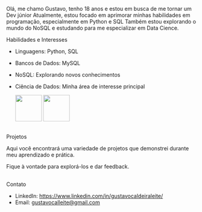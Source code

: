 
Olá, me chamo Gustavo, tenho 18 anos e estou em busca de me tornar um Dev júnior
Atualmente, estou focado em aprimorar minhas habilidades em programação, especialmente em Python e SQL
Também estou explorando o mundo do NoSQL e estudando para me especializar em Data Cience.

 Habilidades e Interesses
- Linguagens: Python, SQL                                      
- Bancos de Dados: MySQL
- NoSQL: Explorando novos conhecimentos
- Ciência de Dados: Minha área de interesse principal
 
   <img width="70" src="https://cdn.jsdelivr.net/gh/devicons/devicon/icons/python/python-original.svg" />    
   <img aling="center" heigth="90" width="70" src="https://cdn.jsdelivr.net/gh/devicons/devicon/icons/mysql/mysql-original-wordmark.svg" />
   
##

 Projetos

 Aqui você encontrará uma variedade de projetos que demonstrei durante meu aprendizado e prática.
 
 Fique à vontade para explorá-los e dar feedback.
##
Contato

- LinkedIn:  https://www.linkedin.com/in/gustavocaldeiraleite/ 
- Email: gustavocalleite@gmail.com
 
##

